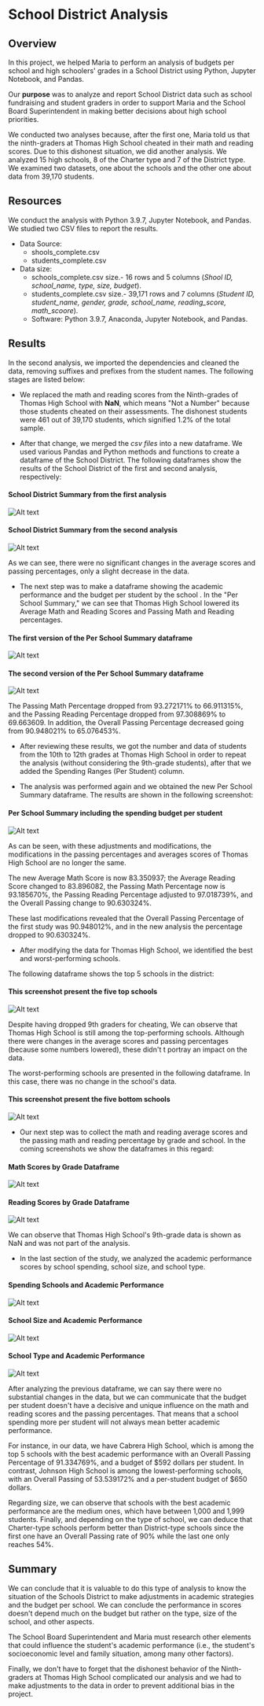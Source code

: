 # School District Analysis

## Overview
In this project, we helped Maria to perform an analysis of budgets per school and high schoolers' grades in a School District using Python, Jupyter Notebook, and Pandas. 

Our **purpose** was to analyze and report School District data such as school fundraising and student graders in order to support Maria and the School Board Superintendent in making better decisions about high school priorities.

We conducted two analyses because, after the first one, Maria told us that the ninth-graders at Thomas High School cheated in their math and reading scores. Due to this dishonest situation, we did another analysis.
We analyzed 15 high schools, 8 of the Charter type and 7 of the District type. We examined two datasets, one about the schools and the other one about data from 39,170 students.

## Resources

We conduct the analysis with Python 3.9.7, Jupyter Notebook, and Pandas. We studied two CSV files to report the results.

* Data Source:
  - shools_complete.csv
  - students_complete.csv
* Data size: 
  - schools_complete.csv size.- 16 rows and 5 columns (_Shool ID, school_name, type, size, budget_).
  - students_complete.csv size.- 39,171 rows and 7 columns (_Student ID, student_name, gender, grade, school_name, reading_score, math_scoore_).
  - Software: Python 3.9.7, Anaconda, Jupyter Notebook, and Pandas.

## Results

In the second analysis, we imported the dependencies and cleaned the data, removing suffixes and prefixes from the student names. The following stages are listed below:

* We replaced the math and reading scores from the Ninth-grades of Thomas High School with **NaN**, which means "Not a Number" because those students cheated on their assessments. The dishonest students were 461 out of 39,170 students, which signified 1.2% of the total sample.

* After that change, we merged the _csv files_ into a new dataframe. We used various Pandas and Python methods and functions to create a dataframe of the School District. The following dataframes show the results of the School District of the first and second analysis, respectively:

#### School District Summary from the first analysis

![Alt text](/Resources_/0disctric_summary.png "imagen1")


#### School District Summary from the second analysis

![Alt text](/Resources_/1_challenge_distric_summary.png "imagen2")

As we can see, there were no significant changes in the average scores and passing percentages, only a slight decrease in the data.

* The next step was to make a dataframe showing the academic performance and the budget per student by the school . In the "Per School Summary," we can see that Thomas High School lowered its Average Math and Reading Scores and Passing Math and Reading percentages. 

#### The first version of the Per School Summary dataframe

![Alt text](/Resources_/0per_school_summary.png "imagen3")

#### The second version of the Per School Summary dataframe

![Alt text](/Resources_/challenge_per_school_summary.png "imagen4")

The Passing Math Percentage dropped from 93.272171% to 66.911315%, and the Passing Reading Percentage dropped from 97.308869% to 69.663609. In addition, the Overall Passing Percentage decreased going from 90.948021% to 65.076453%.
 
* After reviewing these results, we got the number and data of students from the 10th to 12th grades at Thomas High School in order to repeat the analysis (without considering the 9th-grade students), after that we added the Spending Ranges (Per Student) column.

* The analysis was performed again and we obtained the new Per School Summary dataframe. The results are shown in the following screenshot:

#### Per School Summary including the spending budget per student
![Alt text](/Resources_/challenge_bins_school.png "imagen5")

As can be seen, with these adjustments and modifications, the modifications in the passing percentages and averages scores of Thomas High School are no longer the same. 

The new Average Math Score is now 83.350937; the Average Reading Score changed to 83.896082, the Passing Math Percentage now is  93.185670%, the Passing Reading Percentage adjusted to 97.018739%, and the Overall Passing change to 90.630324%.

These last modifications revealed that the Overall Passing Percentage of the first study was 90.948012%, and in the new analysis the percentage dropped to 90.630324%. 

* After modifying the data for Thomas High School, we identified the best and worst-performing schools.

The following dataframe shows the top 5 schools in the district:

#### This screenshot present the five top schools
![Alt text](/Resources_/challenge_top_schools.png "imagen6")

Despite having dropped 9th graders for cheating, We can observe that Thomas High School is still among the top-performing schools. Although there were changes in the average scores and passing percentages (because some numbers lowered), these didn't t portray an impact on the data.

The worst-performing schools are presented in the following dataframe.
In this case, there was no change in the school's data.

#### This screenshot present the five bottom schools
![Alt text](/Resources_/challenge_botton_schools.png "imagen7")

* Our next step was to collect the math and reading average scores and the passing math and reading percentage by grade and school. In the coming screenshots we show the dataframes in this regard:

#### Math Scores by Grade Dataframe
![Alt text](/Resources_/challenge_math_scores.png "imagen8")

#### Reading Scores by Grade Dataframe
![Alt text](/Resources_/challenge_reading_scores.png "imagen9")

We can observe that Thomas High School's 9th-grade data is shown as NaN and was not part of the analysis.

* In the last section of the study, we analyzed the academic performance scores by school spending, school size, and school type.

#### Spending Schools and Academic Performance
![Alt text](/Resources_/challenge_spending_summary.png "imagen10")

#### School Size and Academic Performance
![Alt text](/Resources_/challenge_size_summary.png "imagen11")

#### School Type and Academic Performance
![Alt text](/Resources_/challenge_type_summary.png "imagen12")

After analyzing the previous dataframe, we can say there were no substantial changes in the data, but we can communicate that the budget per student doesn't have a decisive and unique influence on the math and reading scores and the passing percentages. That means that a school spending more per student will not always mean better academic performance.

For instance, in our data, we have Cabrera High School, which is among the top 5 schools with the best academic performance with an Overall Passing Percentage of 91.334769%, and a budget of $592 dollars per student. In contrast, Johnson High School is among the lowest-performing schools, with an Overall Passing of 53.539172% and a per-student budget of $650 dollars.

Regarding size, we can observe that schools with the best academic performance are the medium ones, which have between 1,000 and 1,999 students. Finally, and depending on the type of school, we can deduce that Charter-type schools perform better than District-type schools since the first one have an Overall Passing rate of 90% while the last one only reaches 54%.

## Summary

We can conclude that it is valuable to do this type of analysis to know the situation of the Schools District to make adjustments in academic strategies and the budget per school. We can conclude the performance in scores doesn't depend much on the budget but rather on the type, size of the school, and other aspects.

The School Board Superintendent and Maria must research other elements that could influence the student's academic performance (i.e., the student's socioeconomic level and family situation, among many other factors).

Finally, we don't have to forget that the dishonest behavior of the Ninth-graders at Thomas High School complicated our analysis and we had to make adjustments to the data in order to prevent additional bias in the project.
